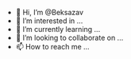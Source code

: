- 👋 Hi, I’m @Beksazav
- 👀 I’m interested in ...
- 🌱 I’m currently learning ...
- 💞️ I’m looking to collaborate on ...
- 📫 How to reach me ...

<!---
Beksazav/Beksazav is a ✨ special ✨ repository because its `README.md` (this file) appears on your GitHub profile.
You can click the Preview link to take a look at your changes.
--->
